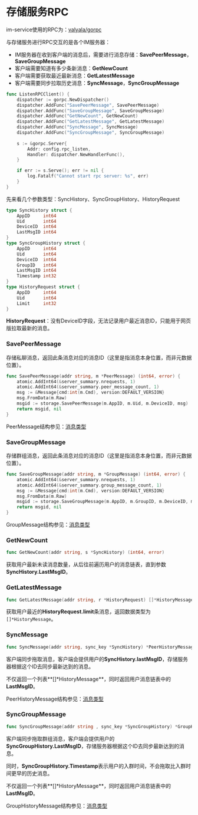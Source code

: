 # 存储服务RPC

im-service使用的RPC为：[valyala/gorpc](https://github.com/valyala/gorpc)

与存储服务进行RPC交互的是各个IM服务器：

- IM服务器在收到客户端的消息后，需要进行消息存储：**SavePeerMessage**，**SaveGroupMessage**
- 客户端需要知道有多少条新消息：**GetNewCount**
- 客户端需要获取最近最新消息：**GetLatestMessage**
- 客户端需要同步拉取历史消息：**SyncMessage**，**SyncGroupMessage**

```go
func ListenRPCClient() {
	dispatcher := gorpc.NewDispatcher()
	dispatcher.AddFunc("SavePeerMessage", SavePeerMessage)
	dispatcher.AddFunc("SaveGroupMessage", SaveGroupMessage)
	dispatcher.AddFunc("GetNewCount", GetNewCount)
	dispatcher.AddFunc("GetLatestMessage", GetLatestMessage)
	dispatcher.AddFunc("SyncMessage", SyncMessage)
	dispatcher.AddFunc("SyncGroupMessage", SyncGroupMessage)
	
	s := &gorpc.Server{
		Addr: config.rpc_listen,
		Handler: dispatcher.NewHandlerFunc(),
	}

	if err := s.Serve(); err != nil {
		log.Fatalf("Cannot start rpc server: %s", err)
	}
}
```

先来看几个参数类型：SyncHistory、SyncGroupHistory、HistoryRequest

```go
type SyncHistory struct {
	AppID     int64
	Uid       int64
	DeviceID  int64
	LastMsgID int64
}
type SyncGroupHistory struct {
	AppID     int64
	Uid       int64
	DeviceID  int64
	GroupID   int64
	LastMsgID int64
	Timestamp int32
}
type HistoryRequest struct {
	AppID     int64
	Uid       int64
	Limit     int32
}
```

**HistoryRequest**：没有DeviceID字段，无法记录用户最近消息ID，只能用于网页版拉取最新的消息。

### SavePeerMessage

存储私聊消息，返回此条消息对应的消息ID（这里是指消息本身位置，而非元数据位置）。

```go
func SavePeerMessage(addr string, m *PeerMessage) (int64, error) {
	atomic.AddInt64(&server_summary.nrequests, 1)
	atomic.AddInt64(&server_summary.peer_message_count, 1)
	msg := &Message{cmd:int(m.Cmd), version:DEFAULT_VERSION}
	msg.FromData(m.Raw)
	msgid := storage.SavePeerMessage(m.AppID, m.Uid, m.DeviceID, msg)
	return msgid, nil
}
```

PeerMessage结构参见：[消息类型](message_type.html)

### SaveGroupMessage

存储群组消息，返回此条消息对应的消息ID（这里是指消息本身位置，而非元数据位置）。

```go
func SaveGroupMessage(addr string, m *GroupMessage) (int64, error) {
	atomic.AddInt64(&server_summary.nrequests, 1)
	atomic.AddInt64(&server_summary.group_message_count, 1)
	msg := &Message{cmd:int(m.Cmd), version:DEFAULT_VERSION}
	msg.FromData(m.Raw)
	msgid := storage.SaveGroupMessage(m.AppID, m.GroupID, m.DeviceID, msg)
	return msgid, nil
}
```

GroupMessage结构参见：[消息类型](message_type.html)

### GetNewCount

```go
func GetNewCount(addr string, s *SyncHistory) (int64, error)
```

获取用户最新未读消息数量，从后往前遍历用户的消息链表，直到参数**SyncHistory.LastMsgID**。

### GetLatestMessage

```go
func GetLatestMessage(addr string, r *HistoryRequest) []*HistoryMessage
```

获取用户最近的**HistoryRequest.limit**条消息，返回数据类型为`[]*HistoryMessage`。

### SyncMessage

```go
func SyncMessage(addr string, sync_key *SyncHistory) *PeerHistoryMessage
```

客户端同步拖取消息，客户端会提供用户的**SyncHistory.lastMsgID**，存储服务器根据这个ID去同步最新达到的消息。

不仅返回一个列表**[]\*HistoryMessage**，同时返回用户消息链表中的**LastMsgID**。

PeerHistoryMessage结构参见：[消息类型](message_type.html)

### SyncGroupMessage

```go
func SyncGroupMessage(addr string , sync_key *SyncGroupHistory) *GroupHistoryMessage
```

客户端同步拖取群组消息，客户端会提供用户的**SyncGroupHistory.LastMsgID**，存储服务器根据这个ID去同步最新达到的消息。

同时，**SyncGroupHistory.Timestamp**表示用户的入群时间，不会拖取比入群时间更早的历史消息。

不仅返回一个列表**[]\*HistoryMessage**，同时返回用户消息链表中的**LastMsgID**。

GroupHistoryMessage结构参见：[消息类型](message_type.html)



